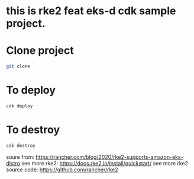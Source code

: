 # this is rke2 feat eks-d cdk sample project.

# Clone project
```bash
git clone 
```

# To deploy
```bash
cdk deploy 
```

# To destroy 
```bash
cdk destroy
```

soure from: https://rancher.com/blog/2020/rke2-supports-amazon-eks-distro
see more rke2: https://docs.rke2.io/install/quickstart/
see more rke2 source code: https://github.com/rancher/rke2